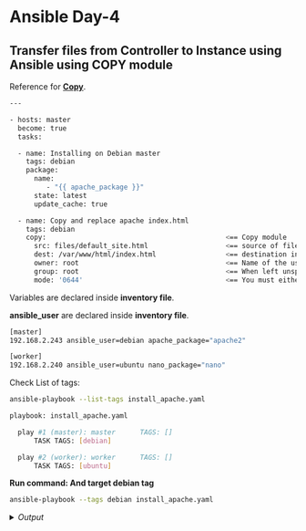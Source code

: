 # Ansible Day-4

## Transfer files from Controller to Instance using Ansible using COPY module

Reference for **[Copy](https://docs.ansible.com/ansible/latest/collections/ansible/builtin/copy_module.html#examples)**.

```bash
---

- hosts: master
  become: true
  tasks:

  - name: Installing on Debian master
    tags: debian
    package:
      name:
         - "{{ apache_package }}"
      state: latest
      update_cache: true

  - name: Copy and replace apache index.html
    tags: debian
    copy:                                            <== Copy module
      src: files/default_site.html                   <== source of file
      dest: /var/www/html/index.html                 <== destination insidde the instance. You can rename it by changing the final file name.
      owner: root                                    <== Name of the user that should own the filesystem object, as would be fed to chown.
      group: root                                    <== When left unspecified, it uses the current group of the current user unless you are root, in which case it can preserve the previous ownership.
      mode: '0644'                                   <== You must either add a leading zero so that Ansible’s YAML parser knows it is an octal number (like 0644 or 01777) or quote it (like '644' or '1777')    
```

Variables are declared inside **inventory file**.

**ansible_user** are declared inside **inventory file**.

```bash
[master]
192.168.2.243 ansible_user=debian apache_package="apache2"

[worker]
192.168.2.240 ansible_user=ubuntu nano_package="nano"
```

Check List of tags:
```bash
ansible-playbook --list-tags install_apache.yaml
```

```bash
playbook: install_apache.yaml

  play #1 (master): master      TAGS: []
      TASK TAGS: [debian]

  play #2 (worker): worker      TAGS: []
      TASK TAGS: [ubuntu]

```


**Run command: And target debian tag**
```bash
ansible-playbook --tags debian install_apache.yaml
```

<details>
  <summary><i>Output</i></summary>
$${\color{green}Output:}$$

```bash
PLAY [master] **********************************************************************************************************

TASK [Gathering Facts] *************************************************************************************************
ok: [192.168.2.243]

TASK [Installing on Debian master] *************************************************************************************
ok: [192.168.2.243]

TASK [Copy and replace apache index.html] ******************************************************************************
changed: [192.168.2.243]

PLAY [worker] **********************************************************************************************************

TASK [Gathering Facts] *************************************************************************************************
ok: [192.168.2.240]

PLAY RECAP *************************************************************************************************************
192.168.2.240              : ok=1    changed=0    unreachable=0    failed=0    skipped=0    rescued=0    ignored=0
192.168.2.243              : ok=3    changed=1    unreachable=0    failed=0    skipped=0    rescued=0    ignored=0

```
</details>







